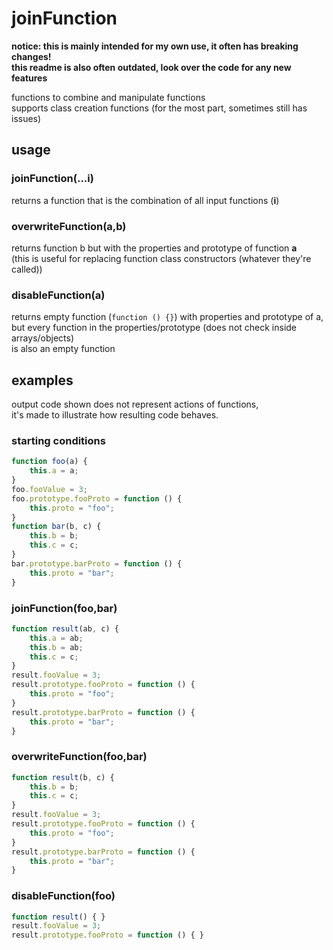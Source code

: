 # joinFunction

**notice: this is mainly intended for my own use, it often has breaking changes!**\
**this readme is also often outdated, look over the code for any new features**

functions to combine and manipulate functions\
supports class creation functions (for the most part, sometimes still has issues)

## usage

### joinFunction(...i)

returns a function that is the combination of all input functions (**i**)

### overwriteFunction(a,b)

returns function b but with the properties and prototype of function **a**\
(this is useful for replacing function class constructors (whatever they're called))

### disableFunction(a)

returns empty function (`function () {}`) with properties and prototype of a,\
but every function in the properties/prototype (does not check inside arrays/objects)\
is also an empty function

## examples

output code shown does not represent actions of functions,\
it's made to illustrate how resulting code behaves.

### starting conditions

```js
function foo(a) {
	this.a = a;
}
foo.fooValue = 3;
foo.prototype.fooProto = function () {
	this.proto = "foo";
}
function bar(b, c) {
	this.b = b;
	this.c = c;
}
bar.prototype.barProto = function () {
	this.proto = "bar";
}
```

### joinFunction(foo,bar)

```js
function result(ab, c) {
	this.a = ab;
	this.b = ab;
	this.c = c;
}
result.fooValue = 3;
result.prototype.fooProto = function () {
	this.proto = "foo";
}
result.prototype.barProto = function () {
	this.proto = "bar";
}
```

### overwriteFunction(foo,bar)

```js
function result(b, c) {
	this.b = b;
	this.c = c;
}
result.fooValue = 3;
result.prototype.fooProto = function () {
	this.proto = "foo";
}
result.prototype.barProto = function () {
	this.proto = "bar";
}
```

### disableFunction(foo)

```js
function result() { }
result.fooValue = 3;
result.prototype.fooProto = function () { }
```
